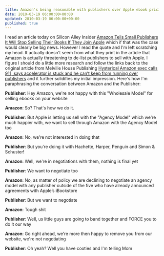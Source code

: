 ```yaml
---
title: Amazon's being reasonable with publishers over Apple ebook pricing
date: 2010-03-19 06:00:00+00:00
updated: 2010-03-19 06:00:00+00:00
published: true
---
```


I read an article today on Silicon Alley Insider [Amazon Tells Small Publishers It Will Stop Selling Their Books If They Join Apple](http://www.businessinsider.com/amazon-tells-small-publishers-it-will-stop-selling-their-books-if-they-join-apple-2010-3) which if that was the case would clearly be big news.  However I read the quote and I'm left scratching my head.  It actually doesn't seem from what they print in the article that Amazon is actually threatening to de-list publishers to sell with Apple.  I figure I should do a little more research and follow the links back to the original article from Melville House Publishing [Hysterical Amazon exec calls 911, says accelerator is stuck and he can’t keep from running over publishers](http://mhpbooks.com/mobylives/?p=13605) and it further solidifies my initial impression.  Here's how I'm paraphrasing the conversation between Amazon and the Publisher:

**Publisher**: Hey Amazon, we're not happy with this "Wholesale Model" for selling ebooks on your website

**Amazon**: So? That's how we do it.

**Publisher**: But Apple is letting us sell with the "Agency Model" which we're much happier with, we want to sell through Amazon with the Agency Model too

**Amazon**: No, we're not interested in doing that

**Publisher**: But you're doing it with Hachette, Harper, Penguin and Simon & Schuster!

**Amazon**: Well, we're in negotiations with them, nothing is final yet

**Publisher**: We want to negotiate too

**Amazon**: No, as matter of policy we are declining to negotiate an agency model with any publisher outside of the five who have already announced agreements with Apple’s iBookstore

**Publisher**: But we want to negotiate

**Amazon**: Tough shit

**Publisher**: Well, us little guys are going to band together and FORCE you to do it our way

**Amazon**: Go right ahead, we're more then happy to remove you from our website, we're not negotiating

**Publisher**: Oh yeah? Well you have cooties and I'm telling Mom

